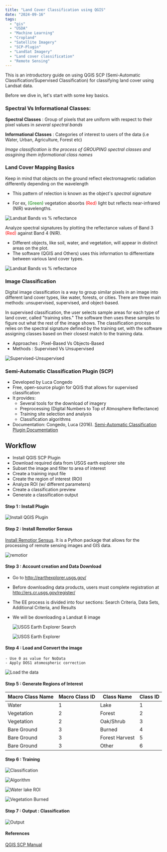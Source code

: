 ```yaml
---
title: "Land Cover Classification using QGIS"
date: "2024-09-16" 
tags:
  - "gis"
  - "USDA"
  - "Machine Learning"
  - "Cropland"
  - "Satellite Imagery"
  - "SCP-Plugin"
  - "LandSat Imagery"
  - "Land cover classification"
  - "Remote Sensing"
---
```


This is an introductory guide on using QGIS SCP (Semi-Automatic Classification/Supervised Classification) for classifying land cover using Landsat data.

Before we dive in, let's start with some key basics.

<h3>Spectral Vs Informational Classes:</h3>

**Spectral Classes** : Group of pixels that are uniform with respect to their pixel values in *several spectral bands*

**Informational Classes** : Categories of interest to users of the data (i.e Water, Urban, Agriculture, Forest etc)


*Image classification is the process of GROUPING spectral classes and assgining them informational class names*



<h3>Land Cover Mapping Basics</h3>

Keep in mind that objects on the
ground reflect electromagnetic
radiation differently depending on the wavelength

-  This pattern of relection is known as the object's *spectral signature* 

- For ex,  <span style="color:green;">(Green)</span> vegetation absorbs  <span style="color:red;">(Red)</span> light but reflects near-infrared (NIR) wavelengths.


![Landsat Bands vs % reflectance](../images/reflectance-bands.png)

Analyze spectral signatures by plotting the reflectance values of Band 3  <span style="color:red;">(Red)</span>  against Band 4 (NIR).

- Different objects, like soil, water, and vegetation, will appear in distinct areas on the plot.
- The software (QGIS and Others) uses this information to differentiate between various land cover types.

![Landsat Bands vs % reflectance](../images/band3-band4.png)

<h3>Image Classification</h3>

Digital image classification is a way to group similar pixels in an image into different land cover types, like water, forests, or cities. There are three main methods: unsupervised, supervised, and object-based. 

In supervised classification, the user selects sample areas for each type of land cover, called "training sites." The software then uses these samples to figure out what the rest of the image shows.  The classification process relies on the spectral signature defined by the training set, with the software assigning classes based on their closest match to the training data.


- Approaches :  Pixel-Based Vs Objects-Based
- Methods    :  Supervised Vs Unsupervised 


![Supervised-Unsupervised](../images/supervised-unsupervised.png)



<h3> Semi-Automatic Classification Plugin (SCP) </h3>

- Developed by Luca Congedo
-  Free, open-source plugin for QGIS that allows for supervised classification
- It provides:
  - Several tools for the download of imagery
  - Preprocessing (Digital Numbers to Top of Atmosphere Reflectance)
  - Training site selection and analysis
  - Classification algorithms
- Documentation: Congedo, Luca (2016). [Semi-Automatic Classification Plugin Documentation](https://fromgistors.blogspot.com/p/semi-automatic-classification-plugin.html)

<h2> Workflow </h2>

- Install QGIS SCP Plugin
- Download required data from USGS earth explorer site
- Subset the image and filter to area of interest
- Create a training input file 
- Create the region of interest (ROI)
- Analyze ROI (w/ different parameters)
- Create a classification preview 
- Generate a classification output 


<h4> Step 1 : Install Plugin </h4>

  ![Install QGIS Plugin](../images/SCP-plugin.png)

<h4> Step 2 : Install Remotior Sensus </h4>

  [Install Remotior Sensus](https://remotior-sensus.readthedocs.io/en/latest/installation.html). It is a Python package that allows for the processing of remote sensing images and GIS data.

  ![remotior](../images/remotior-senus.png)

<h4> Step 3 : Account creation and Data Download </h4>

  - Go to http://earthexplorer.usgs.gov/  
  - Before downloading data products, users must complete registration at 
    http://ers.cr.usgs.gov/register/ 
  - The EE process is divided into four sections: Search Criteria, Data Sets, Additional Criteria, and Results 
  -  We will be downloading a Landsat 8 image 



     ![USGS Earth Explorer Search](../images/earth-exp-search.png)


     ![USGS Earth Explorer](../images/earth-exp.png)


<h4> Step 4 : Load and Convert the image  </h4>

    - Use 0 as value for NoData
    - Apply DOS1 atomospheric correction
    
![Load the data](../images/data-load.png)

<h4> Step 5 : Generate Regions of Interest </h4>

| Macro Class Name |  Macro Class ID | Class Name | Class ID
| --- | --- | --- | --- |
Water | 1 | Lake | 1
Vegetation | 2| Forest | 2
Vegetation | 2 | Oak/Shrub| 3
Bare Ground | 3| Burned | 4
Bare Ground |3| Forest Harvest | 5
Bare Ground | 3| Other | 6

<h4> Step 6 : Training </h4>


![Classification](../images/classification.png)

![Algorithm](../images/algorithm.png)

![Water lake ROI](../images/water-roi.png)

![Vegetation Burned](../images/burned-roi.png)

<h4> Step 7 :  Output : Classification </h4>

![Output](../images/output-classification.png)

<h4> References </h4>

[QGIS SCP Manual](https://github.com/semiautomaticgit/SemiAutomaticClassificationManual/blob/master/scp_dock.rst#id152)
